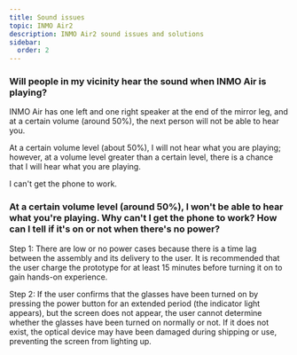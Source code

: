 ```yaml
---
title: Sound issues
topic: INMO Air2
description: INMO Air2 sound issues and solutions
sidebar:
  order: 2
---
```




### Will people in my vicinity hear the sound when INMO Air is playing?

INMO Air has one left and one right speaker at the end of the mirror leg, and at a certain volume (around 50%), the next person will not be able to hear you.

At a certain volume level (about 50%), I will not hear what you are playing; however, at a volume level greater than a certain level, there is a chance that I will hear what you are playing.

I can't get the phone to work.



### At a certain volume level (around 50%), I won't be able to hear what you're playing. Why can't I get the phone to work? How can I tell if it's on or not when there's no power?

Step 1: There are low or no power cases because there is a time lag between the assembly and its delivery to the user. It is recommended that the user charge the prototype for at least 15 minutes before turning it on to gain hands-on experience.



Step 2: If the user confirms that the glasses have been turned on by pressing the power button for an extended period (the indicator light appears), but the screen does not appear, the user cannot determine whether the glasses have been turned on normally or not. If it does not exist, the optical device may have been damaged during shipping or use, preventing the screen from lighting up.

